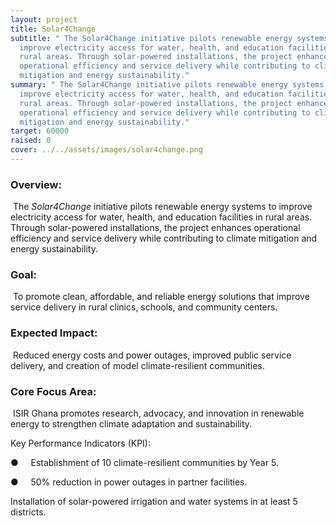 ```yaml
---
layout: project
title: Solar4Change
subtitle: " The Solar4Change initiative pilots renewable energy systems to
  improve electricity access for water, health, and education facilities in
  rural areas. Through solar-powered installations, the project enhances
  operational efficiency and service delivery while contributing to climate
  mitigation and energy sustainability."
summary: " The Solar4Change initiative pilots renewable energy systems to
  improve electricity access for water, health, and education facilities in
  rural areas. Through solar-powered installations, the project enhances
  operational efficiency and service delivery while contributing to climate
  mitigation and energy sustainability."
target: 60000
raised: 0
cover: ../../assets/images/solar4change.png
---
```

### Overview:

 The *Solar4Change* initiative pilots renewable
energy systems to improve electricity access for water, health, and
education facilities in rural areas. Through solar-powered installations, the
project enhances operational efficiency and service delivery while contributing
to climate mitigation and energy sustainability.

### Goal:

 To promote clean, affordable, and
reliable energy solutions that improve service delivery in rural clinics,
schools, and community centers.

### Expected Impact:

 Reduced energy costs and power
outages, improved public service delivery, and creation of model
climate-resilient communities.

### Core Focus Area:

 ISIR Ghana promotes research, advocacy, and innovation in
renewable energy to strengthen climate adaptation and sustainability.

Key Performance
Indicators (KPI):

●    
Establishment of 10 climate-resilient communities by
Year 5.




●    
50% reduction in power outages in partner facilities.


Installation of solar-powered irrigation and
water systems in at least 5 districts.

